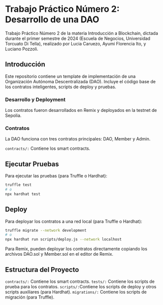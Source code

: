 # Trabajo Práctico Número 2: Desarrollo de una DAO
Trabajo Práctico Número 2 de la materia Introducción a Blockchain, dictada durante el primer semestre de 2024 (Escuela de Negocios, Universidad Torcuato Di Tella), realizado por Lucia Caruezo, Ayumi Florencia Ito, y Luciano Pozzoli. 

## Introducción
Este repositorio contiene un template de implementación de una Organización Autónoma Descentralizada (DAO). Incluye el código base de los contratos inteligentes, scripts de deploy y pruebas.

### Desarrollo y Deployment

Los contratos fueron desarrollados en Remix y deployados en la testnet de Sepolia. 

### Contratos

La DAO funciona con tres contratos principales: DAO, Member y Admin. 

`contracts/:` Contiene los smart contracts.

## Ejecutar Pruebas
Para ejecutar las pruebas (para Truffle o Hardhat):

```bash
truffle test
# o
npx hardhat test
```

## Deploy
Para deployar los contratos a una red local (para Truffle o Hardhat):

```bash
truffle migrate --network development
# o
npx hardhat run scripts/deploy.js --network localhost
```

Para Remix, pueden deployar los contratos directamente copiando los archivos DAO.sol y Member.sol en el editor de Remix.

## Estructura del Proyecto
`contracts/:` Contiene los smart contracts.
`tests/:` Contiene los scripts de prueba para los contratos.
`scripts/:`Contiene los scripts de deploy y otros scripts auxiliares (para Hardhat).
`migrations/:` Contiene los scripts de migración (para Truffle).
